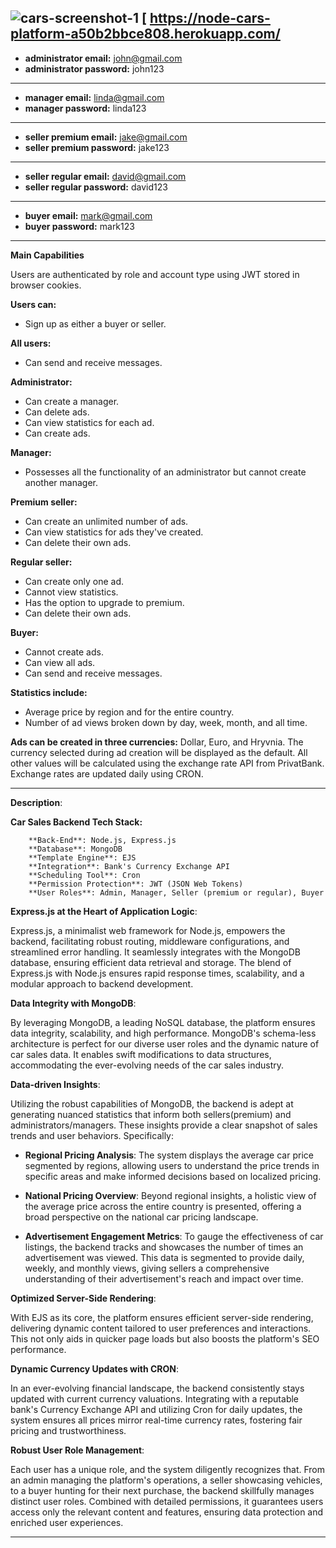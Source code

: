 
![cars-screenshot-1](https://github.com/DevMari999/cars-platform/assets/135366781/ad1ff520-ac42-4d71-896d-7d298d49e9c4)
[
https://node-cars-platform-a50b2bbce808.herokuapp.com/
---
- **administrator email:** john@gmail.com
- **administrator password:** john123
---
- **manager email:** linda@gmail.com
- **manager password:** linda123
---
- **seller premium email:** jake@gmail.com
- **seller premium password:** jake123
---
- **seller regular email:** david@gmail.com
- **seller regular password:** david123
---
- **buyer email:** mark@gmail.com
- **buyer password:** mark123

---

**Main Capabilities**

Users are authenticated by role and account type using JWT stored in browser cookies.

**Users can:**

- Sign up as either a buyer or seller.

**All users:**
- Can send and receive messages.

**Administrator:**
- Can create a manager.
- Can delete ads.
- Can view statistics for each ad.
- Can create ads.

**Manager:**
- Possesses all the functionality of an administrator but cannot create another manager.

**Premium seller:**
- Can create an unlimited number of ads.
- Can view statistics for ads they've created.
- Can delete their own ads.

**Regular seller:**
- Can create only one ad.
- Cannot view statistics.
- Has the option to upgrade to premium.
- Can delete their own ads.

**Buyer:**
- Cannot create ads.
- Can view all ads.
- Can send and receive messages.

**Statistics include:**
- Average price by region and for the entire country.
- Number of ad views broken down by day, week, month, and all time.

**Ads can be created in three currencies:** Dollar, Euro, and Hryvnia.
The currency selected during ad creation will be displayed as the default. All other values will be calculated using the exchange rate API from PrivatBank. Exchange rates are updated daily using CRON.

---

**Description**:

**Car Sales Backend Tech Stack:**

        **Back-End**: Node.js, Express.js
        **Database**: MongoDB
        **Template Engine**: EJS
        **Integration**: Bank's Currency Exchange API
        **Scheduling Tool**: Cron
        **Permission Protection**: JWT (JSON Web Tokens)
        **User Roles**: Admin, Manager, Seller (premium or regular), Buyer

**Express.js at the Heart of Application Logic**:

Express.js, a minimalist web framework for Node.js, empowers the backend, facilitating robust routing, middleware configurations, and streamlined error handling. It seamlessly integrates with the MongoDB database, ensuring efficient data retrieval and storage. The blend of Express.js with Node.js ensures rapid response times, scalability, and a modular approach to backend development.

**Data Integrity with MongoDB**:

By leveraging MongoDB, a leading NoSQL database, the platform ensures data integrity, scalability, and high performance. MongoDB's schema-less architecture is perfect for our diverse user roles and the dynamic nature of car sales data. It enables swift modifications to data structures, accommodating the ever-evolving needs of the car sales industry.

**Data-driven Insights**:

Utilizing the robust capabilities of MongoDB, the backend is adept at generating nuanced statistics that inform both sellers(premium) and administrators/managers. These insights provide a clear snapshot of sales trends and user behaviors. Specifically:

- **Regional Pricing Analysis**: The system displays the average car price segmented by regions, allowing users to understand the price trends in specific areas and make informed decisions based on localized pricing.

- **National Pricing Overview**: Beyond regional insights, a holistic view of the average price across the entire country is presented, offering a broad perspective on the national car pricing landscape.

- **Advertisement Engagement Metrics**: To gauge the effectiveness of car listings, the backend tracks and showcases the number of times an advertisement was viewed. This data is segmented to provide daily, weekly, and monthly views, giving sellers a comprehensive understanding of their advertisement's reach and impact over time.

**Optimized Server-Side Rendering**:

With EJS as its core, the platform ensures efficient server-side rendering, delivering dynamic content tailored to user preferences and interactions. This not only aids in quicker page loads but also boosts the platform's SEO performance.

**Dynamic Currency Updates with CRON**:

In an ever-evolving financial landscape, the backend consistently stays updated with current currency valuations. Integrating with a reputable bank's Currency Exchange API and utilizing Cron for daily updates, the system ensures all prices mirror real-time currency rates, fostering fair pricing and trustworthiness.

**Robust User Role Management**:

Each user has a unique role, and the system diligently recognizes that. From an admin managing the platform's operations, a seller showcasing vehicles, to a buyer hunting for their next purchase, the backend skillfully manages distinct user roles. Combined with detailed permissions, it guarantees users access only the relevant content and features, ensuring data protection and enriched user experiences.

---
